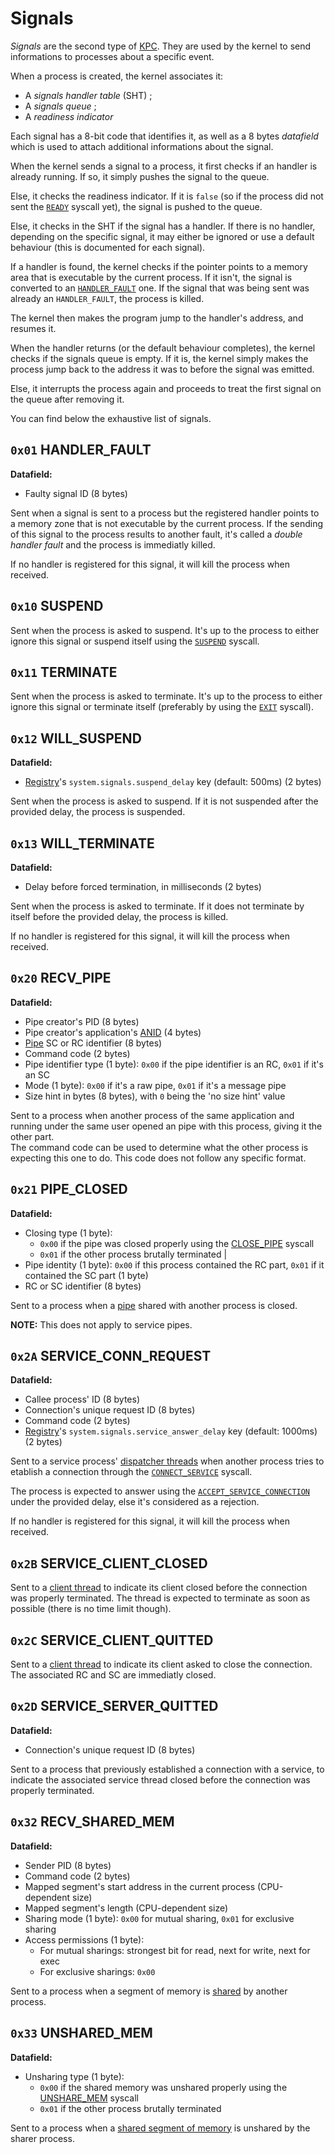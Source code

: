# Signals

_Signals_ are the second type of [KPC](kernel/kpc.md). They are used by the kernel to send informations to processes about a specific event.

When a process is created, the kernel associates it:

- A _signals handler table_ (SHT) ;
- A _signals queue_ ;
- A _readiness indicator_

Each signal has a 8-bit code that identifies it, as well as a 8 bytes _datafield_ which is used to attach additional informations about the signal.

When the kernel sends a signal to a process, it first checks if an handler is already running. If so, it simply pushes the signal to the queue.

Else, it checks the readiness indicator. If it is `false` (so if the process did not sent the [`READY`](syscalls.md#0x04-ready) syscall yet), the signal is pushed to the queue.

Else, it checks in the SHT if the signal has a handler. If there is no handler, depending on the specific signal, it may either be ignored or use a default behaviour (this is documented for each signal).

If a handler is found, the kernel checks if the pointer points to a memory area that is executable by the current process. If it isn't, the signal is converted to an [`HANDLER_FAULT`](#0x01-handler_fault) one. If the signal that was being sent was already an `HANDLER_FAULT`, the process is killed.

The kernel then makes the program jump to the handler's address, and resumes it.

When the handler returns (or the default behaviour completes), the kernel checks if the signals queue is empty. If it is, the kernel simply makes the process jump back to the address it was to before the signal was emitted.

Else, it interrupts the process again and proceeds to treat the first signal on the queue after removing it.

You can find below the exhaustive list of signals.

## `0x01` HANDLER_FAULT

**Datafield:**

- Faulty signal ID (8 bytes)

Sent when a signal is sent to a process but the registered handler points to a memory zone that is not executable by the current process.
If the sending of this signal to the process results to another fault, it's called a _double handler fault_ and the process is immediatly killed.

If no handler is registered for this signal, it will kill the process when received.

## `0x10` SUSPEND

Sent when the process is asked to suspend. It's up to the process to either ignore this signal or suspend itself using the [`SUSPEND`](syscalls.md#0x12-suspend) syscall.

## `0x11` TERMINATE

Sent when the process is asked to terminate. It's up to the process to either ignore this signal or terminate itself (preferably by using the [`EXIT`](syscalls.md#0x13-exit) syscall).

## `0x12` WILL_SUSPEND

**Datafield:**

- [Registry](registry.md)'s `system.signals.suspend_delay` key (default: 500ms) (2 bytes)

Sent when the process is asked to suspend. If it is not suspended after the provided delay, the process is suspended.

## `0x13` WILL_TERMINATE

**Datafield:**

- Delay before forced termination, in milliseconds (2 bytes)

Sent when the process is asked to terminate. If it does not terminate by itself before the provided delay, the process is killed.

If no handler is registered for this signal, it will kill the process when received.

## `0x20` RECV_PIPE

**Datafield:**

- Pipe creator's PID (8 bytes)
- Pipe creator's application's [ANID](../concepts/applications.md#application-identifier) (4 bytes)
- [Pipe](ipc.md#pipes) SC or RC identifier (8 bytes)
- Command code (2 bytes)
- Pipe identifier type (1 byte): `0x00` if the pipe identifier is an RC, `0x01` if it's an SC
- Mode (1 byte): `0x00` if it's a raw pipe, `0x01` if it's a message pipe
- Size hint in bytes (8 bytes), with `0` being the 'no size hint' value

Sent to a process when another process of the same application and running under the same user opened an pipe with this process, giving it the other part.  
The command code can be used to determine what the other process is expecting this one to do. This code does not follow any specific format.

## `0x21` PIPE_CLOSED

**Datafield:**

- Closing type (1 byte):
  - `0x00` if the pipe was closed properly using the [CLOSE_PIPE](syscalls.md#0x25-close_pipe) syscall
  - `0x01` if the other process brutally terminated |
- Pipe identity (1 byte): `0x00` if this process contained the RC part, `0x01` if it contained the SC part (1 byte)
- RC or SC identifier (8 bytes)

Sent to a process when a [pipe](ipc.md#pipes) shared with another process is closed.

**NOTE:** This does not apply to service pipes.

## `0x2A` SERVICE_CONN_REQUEST

**Datafield:**

- Callee process' ID (8 bytes)
- Connection's unique request ID (8 bytes)
- Command code (2 bytes)
- [Registry](registry.md)'s `system.signals.service_answer_delay` key (default: 1000ms) (2 bytes)

Sent to a service process' [dispatcher threads](services.md#thread-types) when another process tries to etablish a connection through the [`CONNECT_SERVICE`](syscalls.md#0x2a-connect_service) syscall.

The process is expected to answer using the [`ACCEPT_SERVICE_CONNECTION`](syscalls.md#0x2c-accept_service_conn) under the provided delay, else it's considered as a rejection.

If no handler is registered for this signal, it will kill the process when received.

## `0x2B` SERVICE_CLIENT_CLOSED

Sent to a [client thread](services.md#thread-types) to indicate its client closed before the connection was properly terminated.
The thread is expected to terminate as soon as possible (there is no time limit though).

## `0x2C` SERVICE_CLIENT_QUITTED

Sent to a [client thread](services.md#thread-types) to indicate its client asked to close the connection.
The associated RC and SC are immediatly closed.

## `0x2D` SERVICE_SERVER_QUITTED

**Datafield:**

- Connection's unique request ID (8 bytes)

Sent to a process that previously established a connection with a service, to indicate the associated service thread closed before the connection was properly terminated.

## `0x32` RECV_SHARED_MEM

**Datafield:**

- Sender PID (8 bytes)
- Command code (2 bytes)
- Mapped segment's start address in the current process (CPU-dependent size)
- Mapped segment's length (CPU-dependent size)
- Sharing mode (1 byte): `0x00` for mutual sharing, `0x01` for exclusive sharing
- Access permissions (1 byte):
  - For mutual sharings: strongest bit for read, next for write, next for exec
  - For exclusive sharings: `0x00`

Sent to a process when a segment of memory is [shared](ipc.md#shared-memory) by another process.

## `0x33` UNSHARED_MEM

**Datafield:**

- Unsharing type (1 byte):
  - `0x00` if the shared memory was unshared properly using the [UNSHARE_MEM](syscalls.md#0x33-unshare_mem) syscall
  - `0x01` if the other process brutally terminated

Sent to a process when a [shared segment of memory](ipc.md#shared-memory) is unshared by the sharer process.
